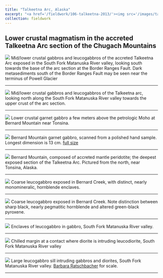 ```yaml
---
title: "Talkeetna Arc, Alaska"
excerpt: "<a href='/fieldwork/106-talkeetna-2013/'><img src='/images/talkeetna/Matanuska1.jpg'></a>"
collection: fieldwork
---
```

Lower crustal magmatism in the accreted Talkeetna Arc section of the Chugach Mountains
---

<a href='/images/talkeetna/Matanuska1.jpg'><img src='/images/talkeetna/Matanuska1.jpg'></a>
Mid/lower crustal gabbros and leucogabbros of the accreted Talkeetna Arc exposed in the South Fork Matanuska River valley, looking south towards the base of the arc section at the Border Ranges Fault. Dark metasediments south of the Border Ranges Fault may be seen near the terminus of Powell Glacier

---

<a href='/images/talkeetna/Matanuska2.jpg'><img src='/images/talkeetna/Matanuska2.jpg'></a>
Mid/lower crustal gabbros and leucogabbros of the Talkeetna arc, looking north along the South Fork Matanuska River valley towards the upper crust of the arc section.

---

<a href='/images/talkeetna/BernardGarnetGabbro.jpg'><img src='/images/talkeetna/BernardGarnetGabbro.jpg'></a>
Lower crustal garnet gabbro a few meters above the petrologic Moho at Bernard Mountain near Tonsina.

---

<a href='/images/talkeetna/GarnetGabbroSmall.jpg'><img src='/images/talkeetna/GarnetGabbroSmall.jpg'></a>
Bernard Mountain garnet gabbro, scanned from a polished hand sample. Longest dimension is 13 cm. <a href='/images/talkeetna/GarnetGabbro.jpg'>full size</a>

---

<a href='/images/talkeetna/BernardMountain.jpg'><img src='/images/talkeetna/BernardMountain.jpg'></a>
Bernard Mountain, composed of accreted mantle peridotite; the deepest exposed section of the Talkeetna Arc. Pictured from the north, near Tonsina, Alaska.

---

<a href='/images/talkeetna/BernardLeucogabbro1.jpg'><img src='/images/talkeetna/BernardLeucogabbro1.jpg'></a>
Coarse leucogabbro exposed in Bernard Creek, with distinct, nearly monomineralic, hornblende enclaves.

---

<a href='/images/talkeetna/BernardLeucogabbro2.jpg'><img src='/images/talkeetna/BernardLeucogabbro2.jpg'></a>
Coarse leucogabbro exposed in Bernard Creek. Note distinction between sharp black, nearly pegmatitic hornblende and altered green-black pyroxene.

---

<a href='/images/talkeetna/LeucogabbroEnclave.jpg'><img src='/images/talkeetna/LeucogabbroEnclave.jpg'></a>
Enclaves of leucogabbro in gabbro, South Fork Matanuska River valley.

---

<a href='/images/talkeetna/DioriteIntrudingLeucodiorite.jpg'><img src='/images/talkeetna/DioriteIntrudingLeucodiorite.jpg'></a>
Chilled margin at a contact where diorite is intruding leucodiorite, South Fork Matanuska River valley

---

<a href='/images/talkeetna/LeucogabbroSill.jpg'><img src='/images/talkeetna/LeucogabbroSill.jpg'></a>
Large leucogabbro sill intruding gabbros and diorites, South Fork Matanuska River valley. [Barbara Ratschbacher](http://www.bratschbacher.com/) for scale.

---
